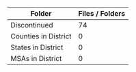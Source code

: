 | Folder               |   Files / Folders |
|----------------------|-------------------|
| Discontinued         |                74 |
| Counties in District |                 0 |
| States in District   |                 0 |
| MSAs in District     |                 0 |